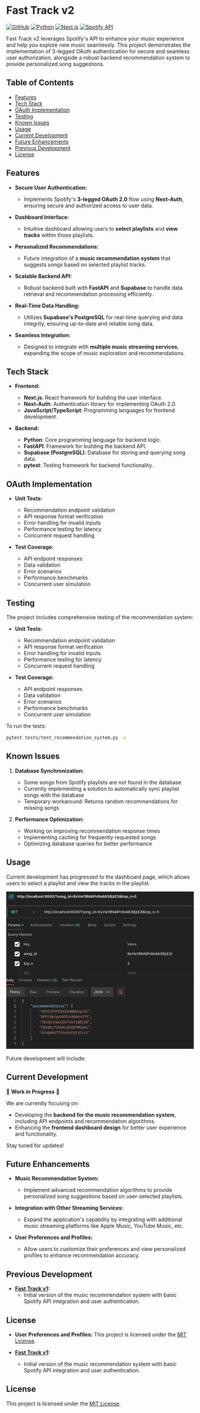 # Fast Track v2

[![GitHub](https://img.shields.io/github/license/yubelgg/fast-track-v2)](https://github.com/yubelgg/fast-track-v2/blob/main/LICENSE)
[![Python](https://img.shields.io/badge/Python-3.8%2B-blue)](https://www.python.org/)
[![Next.js](https://img.shields.io/badge/Next.js-12.0-brightgreen)](https://nextjs.org/)
[![Spotify API](https://img.shields.io/badge/Spotify_API-Yes-green)](https://developer.spotify.com/documentation/web-api/)

Fast Track v2 leverages Spotify's API to enhance your music experience and help you explore new music seamlessly. This project demonstrates the implementation of 3-legged OAuth authentication for secure and seamless user authorization, alongside a robust backend recommendation system to provide personalized song suggestions.

## Table of Contents

- [Features](#features)
- [Tech Stack](#tech-stack)
- [OAuth Implementation](#oauth-implementation)
- [Testing](#testing)
- [Known Issues](#known-issues)
- [Usage](#usage)
- [Current Development](#current-development)
- [Future Enhancements](#future-enhancements)
- [Previous Development](#previous-development)
- [License](#license)

## Features

- **Secure User Authentication:**
  - Implements Spotify's **3-legged OAuth 2.0** flow using **Next-Auth**, ensuring secure and authorized access to user data.
  
- **Dashboard Interface:**
  - Intuitive dashboard allowing users to **select playlists** and **view tracks** within those playlists.
  
- **Personalized Recommendations:**
  - Future integration of a **music recommendation system** that suggests songs based on selected playlist tracks.
  
- **Scalable Backend API:**
  - Robust backend built with **FastAPI** and **Supabase** to handle data retrieval and recommendation processing efficiently.
  
- **Real-Time Data Handling:**
  - Utilizes **Supabase's PostgreSQL** for real-time querying and data integrity, ensuring up-to-date and reliable song data.
  
- **Seamless Integration:**
  - Designed to integrate with **multiple music streaming services**, expanding the scope of music exploration and recommendations.

## Tech Stack

- **Frontend:**
  - **Next.js**: React framework for building the user interface.
  - **Next-Auth**: Authentication library for implementing OAuth 2.0.
  - **JavaScript/TypeScript**: Programming languages for frontend development.
  
- **Backend:**
  - **Python**: Core programming language for backend logic.
  - **FastAPI**: Framework for building the backend API.
  - **Supabase (PostgreSQL)**: Database for storing and querying song data.
  - **pytest**: Testing framework for backend functionality.

## OAuth Implementation

- **Unit Tests:**
  - Recommendation endpoint validation
  - API response format verification
  - Error handling for invalid inputs
  - Performance testing for latency
  - Concurrent request handling

- **Test Coverage:**
  - API endpoint responses
  - Data validation
  - Error scenarios
  - Performance benchmarks
  - Concurrent user simulation

## Testing

The project includes comprehensive testing of the recommendation system:

- **Unit Tests:**
  - Recommendation endpoint validation
  - API response format verification
  - Error handling for invalid inputs
  - Performance testing for latency
  - Concurrent request handling

- **Test Coverage:**
  - API endpoint responses
  - Data validation
  - Error scenarios
  - Performance benchmarks
  - Concurrent user simulation

To run the tests:
```bash
pytest tests/test_recommendation_system.py -v
```

## Known Issues

1. **Database Synchronization:**
   - Some songs from Spotify playlists are not found in the database
   - Currently implementing a solution to automatically sync playlist songs with the database
   - Temporary workaround: Returns random recommendations for missing songs

2. **Performance Optimization:**
   - Working on improving recommendation response times
   - Implementing caching for frequently requested songs
   - Optimizing database queries for better performance

## Usage

Current development has progressed to the dashboard page, which allows users to select a playlist and view the tracks in the playlist.

![Postman](./public/postman.png)

Future development will include:

## Current Development

🚧 **Work in Progress** 🚧

We are currently focusing on:

- Developing the **backend for the music recommendation system**, including API endpoints and recommendation algorithms.
- Enhancing the **frontend dashboard design** for better user experience and functionality.

Stay tuned for updates!

## Future Enhancements

- **Music Recommendation System:**
  - Implement advanced recommendation algorithms to provide personalized song suggestions based on user-selected playlists.
  
- **Integration with Other Streaming Services:**
  - Expand the application's capability by integrating with additional music streaming platforms like Apple Music, YouTube Music, etc.
  
- **User Preferences and Profiles:**
  - Allow users to customize their preferences and view personalized profiles to enhance recommendation accuracy.

## Previous Development

- **[Fast Track v1](https://github.com/yubelgg/fast-track):**
  - Initial version of the music recommendation system with basic Spotify API integration and user authentication.

## License
- **User Preferences and Profiles:**
This project is licensed under the [MIT License](LICENSE).

- **[Fast Track v1](https://github.com/yubelgg/fast-track):**
  - Initial version of the music recommendation system with basic Spotify API integration and user authentication.


## License

This project is licensed under the [MIT License](LICENSE).
